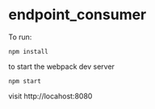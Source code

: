 # endpoint_consumer

To run:

```
npm install
```

to start the webpack dev server

```
npm start
```

visit http://locahost:8080

